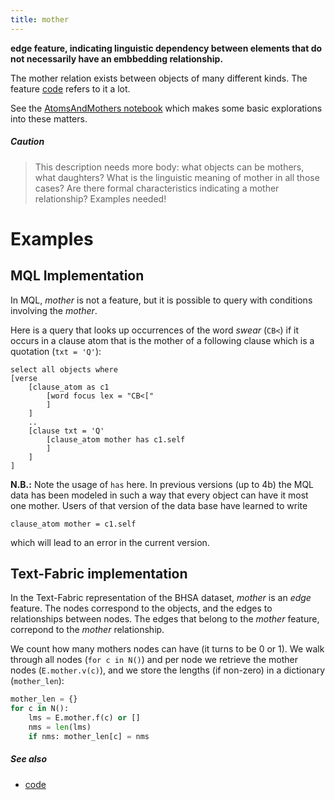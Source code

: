 ```yaml
---
title: mother
---
```


**edge feature, indicating linguistic dependency between elements that do not
necessarily have an embbedding relationship.**

The mother relation exists between objects of many different kinds. The feature
[code](code) refers to it a lot.

See the
[AtomsAndMothers notebook]({{repoBase}}/programs/AtomsAndMothers.ipynb)
which makes some basic explorations into these matters.

##### Caution #####

> This description needs more body: what objects can be mothers, what daughters?
> What is the linguistic meaning of mother in all those cases? Are there formal
> characteristics indicating a mother relationship? Examples needed!

Examples
========

MQL Implementation
------------------

In MQL, *mother* is not a feature, but it is possible to query with conditions
involving the *mother*.

Here is a query that looks up occurrences of the word *swear* (`CB<`) if it
occurs in a clause atom that is the mother of a following clause which is a
quotation (`txt = 'Q'`):

    select all objects where
    [verse
        [clause_atom as c1
            [word focus lex = "CB<["
            ]
        ]
        ..
        [clause txt = 'Q'
            [clause_atom mother has c1.self
            ]
        ]
    ]

**N.B.:** Note the usage of `has` here. In previous versions (up to 4b) the MQL
data has been modeled in such a way that every object can have it most one
mother. Users of that version of the data base have learned to write

`clause_atom mother = c1.self`

which will lead to an error in the current version.

Text-Fabric implementation
--------------------------

In the Text-Fabric representation of the BHSA dataset, *mother* is an *edge*
feature. The nodes correspond to the objects, and the edges to relationships
between nodes. The edges that belong to the *mother* feature, correpond to the
*mother* relationship.

We count how many mothers nodes can have (it turns to be 0 or 1). We walk
through all nodes (`for c in N()`) and per node we retrieve the mother nodes
(`E.mother.v(c)`), and we store the lengths (if non-zero) in a dictionary
(`mother_len`):

```python
mother_len = {}
for c in N():
    lms = E.mother.f(c) or []
    nms = len(lms)
    if nms: mother_len[c] = nms
```

##### See also #####

*   [code](code)

